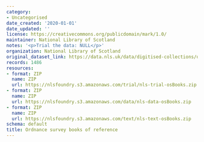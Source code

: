 ```yaml
---
category:
- Uncategorised
date_created: '2020-01-01'
date_updated: ''
license: https://creativecommons.org/publicdomain/mark/1.0/
maintainer: National Library of Scotland
notes: '<p>Trial the data: NULL</p>'
organization: National Library of Scotland
original_dataset_link: https://data.nls.uk/data/digitised-collections/os-books-of-reference/
records: 1486
resources:
- format: ZIP
  name: ZIP
  url: https://nlsfoundry.s3.amazonaws.com/trial/nls-trial-osBooks.zip
- format: ZIP
  name: ZIP
  url: https://nlsfoundry.s3.amazonaws.com/data/nls-data-osBooks.zip
- format: ZIP
  name: ZIP
  url: https://nlsfoundry.s3.amazonaws.com/text/nls-text-osBooks.zip
schema: default
title: Ordnance survey books of reference
---
```

